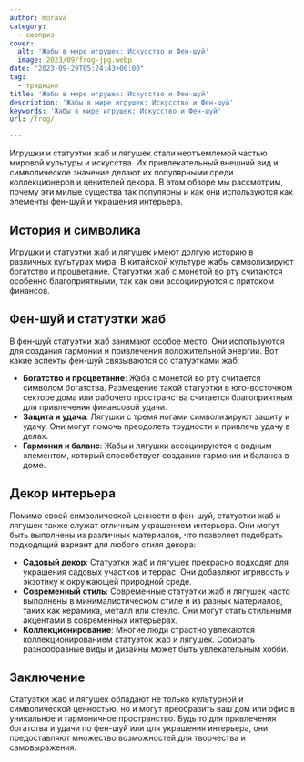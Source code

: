 ```yaml
---
author: morava
category:
  - сюрприз
cover:
  alt: 'Жабы в мире игрушек: Искусство и Фен-шуй'
  image: 2023/09/frog-jpg.webp
date: "2023-09-29T05:24:43+00:00"
tag:
  - традиции
title: 'Жабы в мире игрушек: Искусство и Фен-шуй'
description: 'Жабы в мире игрушек: Искусство и Фен-шуй'
keywords: 'Жабы в мире игрушек: Искусство и Фен-шуй'
url: /frog/

---
```

Игрушки и статуэтки жаб и лягушек стали неотъемлемой частью мировой культуры и искусства. Их привлекательный внешний вид и символическое значение делают их популярными среди коллекционеров и ценителей декора. В этом обзоре мы рассмотрим, почему эти милые существа так популярны и как они используются как элементы фен-шуй и украшения интерьера.

## **История и символика**

Игрушки и статуэтки жаб и лягушек имеют долгую историю в различных культурах мира. В китайской культуре жабы символизируют богатство и процветание. Статуэтки жаб с монетой во рту считаются особенно благоприятными, так как они ассоциируются с притоком финансов.

## **Фен-шуй и статуэтки жаб**

В фен-шуй статуэтки жаб занимают особое место. Они используются для создания гармонии и привлечения положительной энергии. Вот какие аспекты фен-шуй связываются со статуэтками жаб:

- **Богатство и процветание**: Жаба с монетой во рту считается символом богатства. Размещение такой статуэтки в юго-восточном секторе дома или рабочего пространства считается благоприятным для привлечения финансовой удачи.
- **Защита и удача**: Лягушки с тремя ногами символизируют защиту и удачу. Они могут помочь преодолеть трудности и привлечь удачу в делах.
- **Гармония и баланс**: Жабы и лягушки ассоциируются с водным элементом, который способствует созданию гармонии и баланса в доме.

## **Декор интерьера**

Помимо своей символической ценности в фен-шуй, статуэтки жаб и лягушек также служат отличным украшением интерьера. Они могут быть выполнены из различных материалов, что позволяет подобрать подходящий вариант для любого стиля декора:

- **Садовый декор**: Статуэтки жаб и лягушек прекрасно подходят для украшения садовых участков и террас. Они добавляют игривость и экзотику к окружающей природной среде.
- **Современный стиль**: Современные статуэтки жаб и лягушек часто выполнены в минималистическом стиле и из разных материалов, таких как керамика, металл или стекло. Они могут стать стильными акцентами в современных интерьерах.
- **Коллекционирование**: Многие люди страстно увлекаются коллекционированием статуэток жаб и лягушек. Собирать разнообразные виды и дизайны может быть увлекательным хобби.

## **Заключение**

Статуэтки жаб и лягушек обладают не только культурной и символической ценностью, но и могут преобразить ваш дом или офис в уникальное и гармоничное пространство. Будь то для привлечения богатства и удачи по фен-шуй или для украшения интерьера, они предоставляют множество возможностей для творчества и самовыражения.
